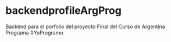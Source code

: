 # backendprofileArgProg

Backend para el porfolio del proyecto Final del Curso de Argentina Programa
#YoProgramo
